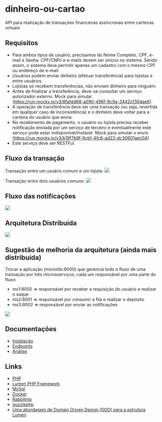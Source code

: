 # dinheiro-ou-cartao
API para realização de transações financeiras assíncronas entre carteiras virtuais

## Requisitos

- Para ambos tipos de usuário, precisamos do Nome Completo, CPF, e-mail e Senha. CPF/CNPJ e e-mails devem ser únicos no sistema. Sendo assim, o sistema deve permitir apenas um cadastro com o mesmo CPF ou endereço de e-mail.
- Usuários podem enviar dinheiro (efetuar transferência) para lojistas e entre usuários.
- Lojistas só recebem transferências, não enviam dinheiro para ninguém.
- Antes de finalizar a transferência, deve-se consultar um serviço autorizador externo. Mock para simular (https://run.mocky.io/v3/8fafdd68-a090-496f-8c9a-3442cf30dae6).
- A operação de transferência deve ser uma transação (ou seja, revertida em qualquer caso de inconsistência) e o dinheiro deve voltar para a carteira do usuário que envia.
- No recebimento de pagamento, o usuário ou lojista precisa receber notificação enviada por um serviço de terceiro e eventualmente este serviço pode estar indisponível/instável. Mock para simular o envio (https://run.mocky.io/v3/b19f7b9f-9cbf-4fc6-ad22-dc30601aec04).
- Este serviço deve ser RESTFul.

## Fluxo da transação

Transação entre um usuário comum e um lojista:
![](https://meu-driver.s3-sa-east-1.amazonaws.com/IMG_20210425_133851.jpg)

Transação entre dois usuários comuns:
![](https://meu-driver.s3-sa-east-1.amazonaws.com/IMG_20210425_134057.jpg)

## Fluxo das notificações

![](https://meu-driver.s3-sa-east-1.amazonaws.com/IMG_20210425_135058.jpg)

## Arquitetura Distribuída

![](https://meu-driver.s3-sa-east-1.amazonaws.com/IMG_20210425_172431.jpg)

## Sugestão de melhoria da arquitetura (ainda mais distribuída)
Trocar a aplicação (monolito:8000) que gerencia todo o fluxo de uma transação por três microsserviços, cada um responsável por uma parte do fluxo:

- ms1:8000 => responsável por receber a requisição do usuário e realizar o saque
- ms2:8001 => responsável por consumir a fila e realizar o depósito
- ms3:8002 => responsável por enviar as notificações

![](https://meu-driver.s3-sa-east-1.amazonaws.com/IMG_20210503_023829.jpg)

## Documentações
- [Instalação](https://github.com/EvertonHilario/dinheiro-ou-cartao/wiki/Instalação)
- [Endpoints](https://documenter.getpostman.com/view/15321494/TzRLnAx6)
- [Análise](https://docs.google.com/document/d/1eMdW1lqg6SQDiWjGWT8aOSGfRbnlKuw_7YBYYTIlcFg/edit?usp=sharing)

## Links
- [PHP](https://www.php.net/)
- [Lumen PHP Framework](https://lumen.laravel.com/)
- [MySql](https://dev.mysql.com/doc/)
- [Docker](https://www.docker.com/)
- [Rabbitmq](https://www.rabbitmq.com/)
- [guzzlephp](https://docs.guzzlephp.org/en/stable/)
- [Uma abordagem de Domain Driven Design (DDD) para a estrutura Lumen](https://github.com/EvertonHilario/api-lumen)